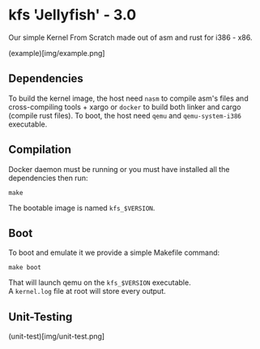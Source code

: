 # kfs 'Jellyfish' - 3.0

Our simple Kernel From Scratch made out of asm and rust for i386 - x86.  

(example)[img/example.png]

## Dependencies
To build the kernel image, the host need `nasm` to compile asm's files and cross-compiling tools + xargo or `docker` to build both linker and cargo (compile rust files).
To boot, the host need `qemu` and `qemu-system-i386` executable.

## Compilation
Docker daemon must be running or you must have installed all the dependencies then run:
```
make
```
The bootable image is named `kfs_$VERSION`.

## Boot
To boot and emulate it we provide a simple Makefile command:
```
make boot
```
That will launch qemu on the `kfs_$VERSION` executable.  
A `kernel.log` file at root will store every output.

## Unit-Testing

(unit-test)[img/unit-test.png]
